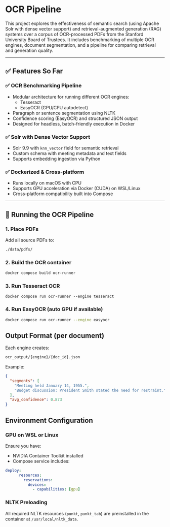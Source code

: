 # OCR Pipeline

This project explores the effectiveness of semantic search (using Apache Solr with dense vector support) and retrieval-augmented generation (RAG) systems over a corpus of OCR-processed PDFs from the Stanford University Board of Trustees. It includes benchmarking of multiple OCR engines, document segmentation, and a pipeline for comparing retrieval and generation quality.


---

## ✅ Features So Far

### ✅ OCR Benchmarking Pipeline
- Modular architecture for running different OCR engines:
  - Tesseract
  - EasyOCR (GPU/CPU autodetect)
- Paragraph or sentence segmentation using NLTK
- Confidence scoring (EasyOCR) and structured JSON output
- Designed for headless, batch-friendly execution in Docker

### ✅ Solr with Dense Vector Support
- Solr 9.9 with `knn_vector` field for semantic retrieval
- Custom schema with meeting metadata and text fields
- Supports embedding ingestion via Python

### ✅ Dockerized & Cross-platform
- Runs locally on macOS with CPU
- Supports GPU acceleration via Docker (CUDA) on WSL/Linux
- Cross-platform compatibility built into Compose

---

## 🐳 Running the OCR Pipeline

### 1. Place PDFs
Add all source PDFs to:

```bash
./data/pdfs/
```

### 2. Build the OCR container

```bash
docker compose build ocr-runner
```

### 3. Run Tesseract OCR

```
docker compose run ocr-runner --engine tesseract
```

### 4. Run EasyOCR (auto GPU if available)

```bash
docker compose run ocr-runner --engine easyocr
```

## Output Format (per document)

Each engine creates:

```bash
ocr_output/{engine}/{doc_id}.json
```

Example: 

```json
{
  "segments": [
    "Meeting held January 14, 1955.",
    "Budget discussion: President Smith stated the need for restraint."
  ],
  "avg_confidence": 0.873
}
```

## Environment Configuration

### GPU on WSL or Linux

Ensure you have:

* NVIDIA Container Toolkit installed
* Compose service includes:

```yaml
deploy:
      resources:
        reservations:
          devices:
            - capabilities: [gpu]
```

### NLTK Preloading

All required NLTK resources (`punkt`, `punkt_tab`) are preinstalled in the container at `/usr/local/nltk_data`.
